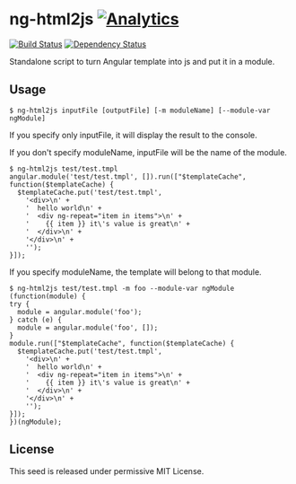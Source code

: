 ng-html2js [![Analytics](https://ga-beacon.appspot.com/UA-2694988-7/ng-html2js/readme?pixel)](https://github.com/yaru22/ng-html2js)
==========
[![Build Status](https://secure.travis-ci.org/yaru22/ng-html2js.png)](http://travis-ci.org/yaru22/ng-html2js)
[![Dependency Status](https://gemnasium.com/yaru22/ng-html2js.png)](https://gemnasium.com/yaru22/ng-html2js)

Standalone script to turn Angular template into js and put it in a module.


Usage
-----
```
$ ng-html2js inputFile [outputFile] [-m moduleName] [--module-var ngModule]
```

If you specify only inputFile, it will display the result to the console.

If you don't specify moduleName, inputFile will be the name of the module.
```
$ ng-html2js test/test.tmpl
angular.module('test/test.tmpl', []).run(["$templateCache", function($templateCache) {
  $templateCache.put('test/test.tmpl',
    '<div>\n' +
    '  hello world\n' +
    '  <div ng-repeat="item in items">\n' +
    '    {{ item }} it\'s value is great\n' +
    '  </div>\n' +
    '</div>\n' +
    '');
}]);
```

If you specify moduleName, the template will belong to that module.
```
$ ng-html2js test/test.tmpl -m foo --module-var ngModule
(function(module) {
try {
  module = angular.module('foo');
} catch (e) {
  module = angular.module('foo', []);
}
module.run(["$templateCache", function($templateCache) {
  $templateCache.put('test/test.tmpl',
    '<div>\n' +
    '  hello world\n' +
    '  <div ng-repeat="item in items">\n' +
    '    {{ item }} it\'s value is great\n' +
    '  </div>\n' +
    '</div>\n' +
    '');
}]);
})(ngModule);
```


License
-------
This seed is released under permissive MIT License.
